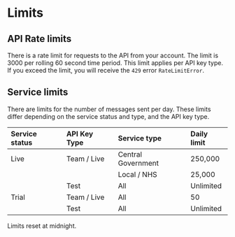 # Limits

## API Rate limits

There is a rate limit for requests to the API from your account. The limit is 3000 per rolling 60 second time period. This limit applies per API key type. If you exceed the limit, you will receive the `429` error `RateLimitError`.

## Service limits

There are limits for the number of messages sent per day. These limits differ depending on the service status and type, and the API key type.

|Service status|API Key Type|Service type|Daily limit|
|:---|:---|:---|:---|
|Live|Team / Live|Central Government|250,000|
|||Local / NHS|25,000|
||Test|All|Unlimited|
|Trial|Team / Live|All|50|
||Test|All|Unlimited|

Limits reset at midnight.
